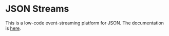 # JSON Streams

This is a low-code event-streaming platform for JSON. The documentation is [here](https://pincette-json-streams.readthedocs.io/en/latest/).
